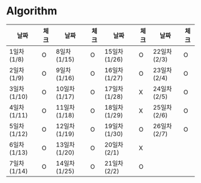 # Algorithm

| 날짜 | 체크 | 날짜 | 체크 | 날짜 | 체크 | 날짜 | 체크 |
| --- | --- | --- | --- | --- | --- | --- | --- |
| 1일차 (1/8) | O | 8일차 (1/15) | O | 15일차 (1/26) | O | 22일차 (2/3) | O |
| 2일차 (1/9) | O | 9일차 (1/16) | O | 16일차 (1/27) | O | 23일차 (2/4) | O |
| 3일차 (1/10) | O | 10일차 (1/17) | O | 17일차 (1/28) | X | 24일차 (2/5) | O |
| 4일차 (1/11) | O | 11일차 (1/18) | O | 18일차 (1/29) | X | 25일차 (2/6) | O |
| 5일차 (1/12) | O | 12일차 (1/19) | O | 19일차 (1/30) | O | 26일차 (2/7) | O |
| 6일차 (1/13) | O | 13일차 (1/20) | O | 20일차 (2/1) | X |
| 7일차 (1/14) | O | 14일차 (1/25) | O | 21일차 (2/2) | O |